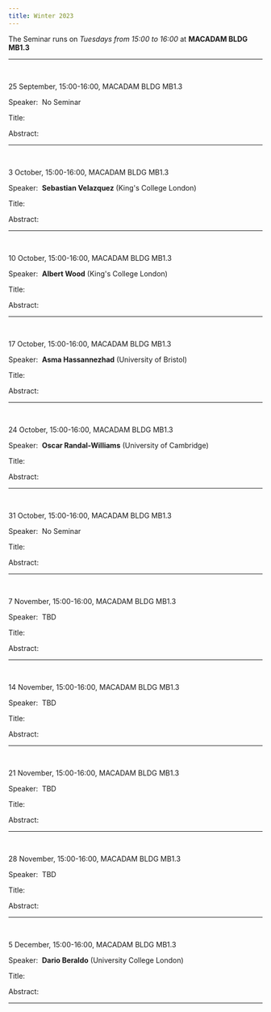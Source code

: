 ```yaml
---
title: Winter 2023
---
```



The Seminar runs on *Tuesdays from 15:00 to 16:00* at **MACADAM BLDG MB1.3**



----------------------------------------------------------------
<br />

25 September, 15:00-16:00, MACADAM BLDG MB1.3

Speaker:&nbsp; No Seminar

Title:&nbsp;

Abstract:&nbsp;

---------------------------------------------------------
<br />

3 October, 15:00-16:00, MACADAM BLDG MB1.3

Speaker:&nbsp; **Sebastian Velazquez** (King's College London)

Title:&nbsp;

Abstract:&nbsp;

-----------------------------------------------------------
<br />

10 October, 15:00-16:00, MACADAM BLDG MB1.3

Speaker:&nbsp; **Albert Wood** (King's College London)

Title:&nbsp;

Abstract:&nbsp;

-----------------------------------------------------------
<br />

17 October, 15:00-16:00, MACADAM BLDG MB1.3

Speaker:&nbsp; **Asma Hassannezhad** (University of Bristol)

Title:&nbsp;

Abstract:&nbsp;

-----------------------------------------------------------
<br />

24 October, 15:00-16:00, MACADAM BLDG MB1.3

Speaker:&nbsp; **Oscar Randal-Williams** (University of Cambridge)

Title:&nbsp;

Abstract:&nbsp;


-----------------------------------------------------------
<br />

31 October, 15:00-16:00, MACADAM BLDG MB1.3

Speaker:&nbsp; No Seminar

Title:&nbsp;

Abstract:&nbsp;  

-----------------------------------------------------------
<br />

7 November, 15:00-16:00, MACADAM BLDG MB1.3

Speaker:&nbsp; TBD

Title:&nbsp;

Abstract:&nbsp;

-----------------------------------------------------------
<br />

14 November, 15:00-16:00, MACADAM BLDG MB1.3

Speaker:&nbsp; TBD

Title:&nbsp;

Abstract:&nbsp;

-----------------------------------------------------------
<br />

21 November, 15:00-16:00, MACADAM BLDG MB1.3

Speaker:&nbsp; TBD

Title:&nbsp;

Abstract:&nbsp;

-----------------------------------------------------------
<br />

28 November, 15:00-16:00, MACADAM BLDG MB1.3

Speaker:&nbsp; TBD

Title:&nbsp;

Abstract:&nbsp;

-----------------------------------------------------------
<br />

5 December, 15:00-16:00, MACADAM BLDG MB1.3

Speaker:&nbsp; **Dario Beraldo** (University College London)

Title:&nbsp;

Abstract:&nbsp;

-----------------------------------------------------------

